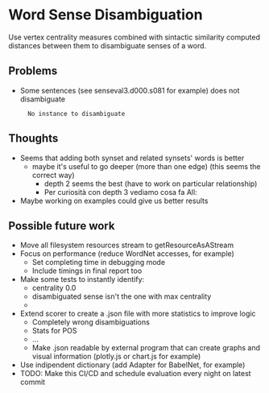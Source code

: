 # Word Sense Disambiguation

Use vertex centrality measures combined with sintactic similarity computed distances between them to disambiguate senses of a word.

## Problems
* Some sentences (see senseval3.d000.s081 for example) does not disambiguate

		No instance to disambiguate

## Thoughts
* Seems that adding both synset and related synsets' words is better
	* maybe it's useful to go deeper (more than one edge) (this seems the correct way)
		* depth 2 seems the best (have to work on particular relationship)
		* Per curiosità con depth 3 vediamo cosa fa All:
* Maybe working on examples could give us better results

## Possible future work
* Move all filesystem resources stream to getResourceAsAStream
* Focus on performance (reduce WordNet accesses, for example)
	* Set completing time in debugging mode
	* Include timings in final report too
* Make some tests to instantly identify:		
	* centrality 0.0
	* disambiguated sense isn't the one with max centrality
	* 
* Extend scorer to create a .json file with more statistics to improve logic
	* Completely wrong disambiguations
	* Stats for POS
	* ...
	* Make .json readable by external program that can create graphs and visual information (plotly.js or chart.js for example)
* Use indipendent dictionary (add Adapter for BabelNet, for example)
* TODO: Make this CI/CD and schedule evaluation every night on latest commit
